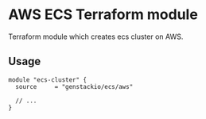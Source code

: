 # AWS ECS Terraform module

Terraform module which creates ecs cluster on AWS.

## Usage

```hcl
module "ecs-cluster" {
  source     = "genstackio/ecs/aws"

  // ...
}
```
